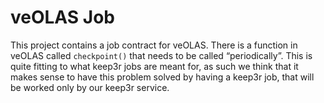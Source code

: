# veOLAS Job

This project contains a job contract for veOLAS.
There is a function in veOLAS called `checkpoint()` that needs to be called “periodically”. 
This is quite fitting to what keep3r jobs are meant for, as such we think that it makes sense 
to have this problem solved by having a keep3r job, that will be worked only by our keep3r service. 
